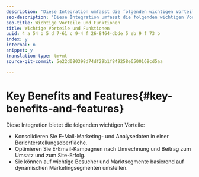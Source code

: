 ```yaml
---
description: 'Diese Integration umfasst die folgenden wichtigen Vorteile. '
seo-description: 'Diese Integration umfasst die folgenden wichtigen Vorteile. '
seo-title: Wichtige Vorteile und Funktionen
title: Wichtige Vorteile und Funktionen
uuid: 4 a 54 b 5 d 7-61 c 9-4 f 26-8464-dbde 5 eb 9 f 73 b
index: y
internal: n
snippet: y
translation-type: tm+mt
source-git-commit: 5e22d080398d74df29b1f849258e6500168cd5aa

---
```



# Key Benefits and Features{#key-benefits-and-features}

Diese Integration bietet die folgenden wichtigen Vorteile:

* Konsolidieren Sie E-Mail-Marketing- und Analysedaten in einer Berichterstellungsoberfläche.
* Optimieren Sie E-Email-Kampagnen nach Umrechnung und Beitrag zum Umsatz und zum Site-Erfolg.
* Sie können auf wichtige Besucher und Marktsegmente basierend auf dynamischen Marketingsegmenten umstellen.

